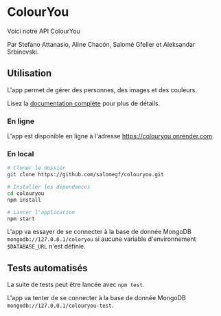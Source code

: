 # ColourYou

Voici notre API ColourYou

Par Stefano Attanasio, Aline Chacón, Salomé Gfeller et Aleksandar Srbinovski.

## Utilisation

L'app permet de gérer des personnes, des images et des couleurs.

Lisez la [documentation complète]([https://colouryou.onrender.com/api-docs/) pour plus de détails.

### En ligne

L'app est disponible en ligne à l'adresse https://colouryou.onrender.com.

### En local

```bash
# Cloner le dossier
git clone https://github.com/salomegf/colouryou.git

# Installer les dépendances
cd colouryou
npm install

# Lancer l'application
npm start
```

L'app va essayer de se connecter à la base de donnée MongoDB `mongodb://127.0.0.1/coloryou` si aucune variable d'environnement `$DATABASE_URL` n'est définie.

## Tests automatisés

La suite de tests peut être lancée avec `npm test`.

L'app va tenter de se connecter à la base de donnée MongoDB `mongodb://127.0.0.1/colouryou-test`.